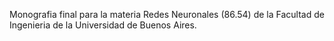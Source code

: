 Monografia final para la materia Redes Neuronales (86.54) de la Facultad de Ingenieria de la Universidad de Buenos Aires.